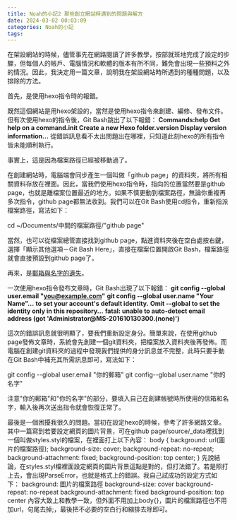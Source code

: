 ```yaml
---
title: Noah的小記2 那些創立網站時遇到的問題與解方
date: 2024-03-02 00:03:09
categories: Noah的小記
tags:
---
```

在架設網站的時候，儘管事先在網路閱讀了許多教學，按部就班地完成了設定的步驟，但每個人的帳戶、電腦情況和軟體的版本有所不同，難免會出現一些預料之外的情況。因此，我決定用一篇文章，說明我在架設網站時所遇到的種種問題，以及排除的方法。

首先，是使用hexo指令時的報錯。

既然這個網站是用hexo架設的，當然是使用hexo指令來創建、編修、發布文件。但有次使用hexo的指令後，Git Bash跳出了以下報錯：
**Commands:help Get help on a command.init Create a new Hexo folder.version Display version information...**
從錯誤訊息看不太出問題出在哪裡，只知道此刻hexo的所有指令皆未能順利執行。

事實上，這是因為檔案路徑已經被移動過了。

<!-- more -->

在創建網站時，電腦端會同步產生一個叫做「github page」的資料夾，將所有相關資料存放在裡面。因此，當我們使用hexo指令時，指向的位置當然要是github page，也就是離檔案位置最近的地方。如果不慎更動到檔案路徑，無論你重複再多次指令，github page都無法收到。我們可以在Git Bash使用cd指令，重新指派檔案路徑，寫法如下：

cd ~/Documents/中間的檔案路徑/"github page"

當然，也可以從檔案總管直接找到github page，點進資料夾後在空白處按右鍵，選擇「顯示其他選項－Git Bash Here」，直接在檔案位置開啟Git Bash，檔案路徑就會直接預設到github page了。

再來，是[郵箱與名字的遺失](https://blog.csdn.net/qq_26540999/article/details/53445589)。

一次使用hexo指令發布文章時，Git Bash出現了以下報錯：
**git config --global user.email "you@example.com"**
**git config --global user.name "Your Name"...**
**to set your account's default identity.**
**Omit --global to set the identity only in this repository...**
**fatal: unable to auto-detect email address (got 'Administrator@MS-201610130300.(none)')**

這次的錯誤訊息就很明顯了，要我們重新設定身分。簡單來說，在使用github page發佈文章時，系統會先創建一個git資料夾，把檔案放入資料夾後再發佈。而電腦在創建git資料夾的過程中發現我們提供的身分訊息並不完整，此時只要手動在Git Bash中補充其所需訊息即可，寫法如下：

git config --global user.email "你的郵箱"
git config--global user.name "你的名字"

注意"你的郵箱"和"你的名字"的部分，要填入自己在創建帳號時所使用的信箱和名字，輸入後再次送出指令就會恢復正常了。

最後是一個困擾我很久的問題。當初在設定hexo的時候，參考了許多網路文章。其中一篇寫到若要設定網頁的圖片背景，可在github page/source/_data裡找到一個叫做styles.styl的檔案，在裡面打上以下內容：
body {
    background: url(圖片的檔案路徑);
    background-size: cover;
    background-repeat: no-repeat;
    background-attachment: fixed;
    background-position: top center;
}
先說結論，在styles.styl檔裡面設定網頁的圖片背景這點是對的，但打法錯了。若是照打上去，會出現ParseError，也就是格式上的錯誤。我自己試成功的設定方式如下：
background: 圖片的檔案路徑
background-size: cover
background-repeat: no-repeat
background-attachment: fixed
background-position: top center
內容大致上和教學一致，但外面不用加上body{}，圖片的檔案路徑也不用加url，句尾去掉;，最後把不必要的空白行和縮排去除即可。
